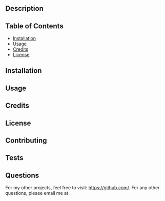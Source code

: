 
# 

## Description


## Table of Contents
- [Installation](#installation)
- [Usage](#usage)
- [Credits](#credits)
- [License](#license)

## Installation


## Usage


## Credits


## License


## Contributing


## Tests


## Questions
For my other projects, feel free to visit: https://github.com/.
For any other questions, please email me at .


